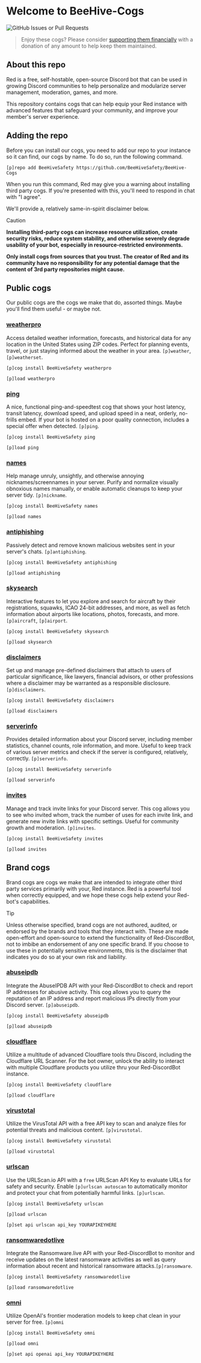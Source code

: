 # Welcome to BeeHive-Cogs
![GitHub Issues or Pull Requests](https://img.shields.io/github/issues/BeeHiveSafety/BeeHive-Cogs)

> Enjoy these cogs? Please consider [supporting them financially](https://donate.stripe.com/eVag0y2kI9BI36McNa) with a donation of any amount to help keep them maintained.

## About this repo
Red is a free, self-hostable, open-source Discord bot that can be used in growing Discord communities to help personalize and modularize server management, moderation, games, and more. 

This repository contains cogs that can help equip your Red instance with advanced features that safeguard your community, and improve your member's server experience.

## Adding the repo
Before you can install our cogs, you need to add our repo to your instance so it can find, our cogs by name. To do so, run the following command.

```
[p]repo add BeeHiveSafety https://github.com/BeeHiveSafety/BeeHive-Cogs
```

When you run this command, Red may give you a warning about installing third party cogs. If you're presented with this, you'll need to respond in chat with "I agree". 

We'll provide a, relatively same-in-spirit disclaimer below.

>[!CAUTION]
>**Installing third-party cogs can increase resource utilization, create security risks, reduce system stability, and otherwise severely degrade usability of your bot, especially in resource-restricted environments.** 
>
>**Only install cogs from sources that you trust. The creator of Red and its community have no responsibility for any potential damage that the content of 3rd party repositories might cause.** 


## Public cogs
Our public cogs are the cogs we make that do, assorted things. Maybe you'll find them useful - or maybe not. 

### [weatherpro](https://github.com/BeeHiveSafety/BeeHive-Cogs/tree/main/weatherpro)

Access detailed weather information, forecasts, and historical data for any location in the United States using ZIP codes. Perfect for planning events, travel, or just staying informed about the weather in your area. `[p]weather`, `[p]weatherset`.


```
[p]cog install BeeHiveSafety weatherpro
```
```
[p]load weatherpro
```


### [ping](https://github.com/BeeHiveSafety/BeeHive-Cogs/tree/main/ping)

A nice, functional ping-and-speedtest cog that shows your host latency, transit latency, download speed, and upload speed in a neat, orderly, no-frills embed. If your bot is hosted on a poor quality connection, includes a special offer when detected. `[p]ping`.

```
[p]cog install BeeHiveSafety ping
```
```
[p]load ping
```

### [names](https://github.com/BeeHiveSafety/BeeHive-Cogs/tree/main/names)

Help manage unruly, unsightly, and otherwise annoying nicknames/screennames in your server. Purify and normalize visually obnoxious names manually, or enable automatic cleanups to keep your server tidy. `[p]nickname`.

```
[p]cog install BeeHiveSafety names
```
```
[p]load names
```

### [antiphishing](https://github.com/BeeHiveSafety/BeeHive-Cogs/tree/main/antiphishing)

Passively detect and remove known malicious websites sent in your server's chats. `[p]antiphishing`.

```
[p]cog install BeeHiveSafety antiphishing
```
```
[p]load antiphishing
```

### [skysearch](https://github.com/BeeHiveSafety/BeeHive-Cogs/tree/main/skysearch)

Interactive features to let you explore and search for aircraft by their registrations, squawks, ICAO 24-bit addresses, and more, as well as fetch information about airports like locations, photos, forecasts, and more. `[p]aircraft`, `[p]airport`.

```
[p]cog install BeeHiveSafety skysearch
```
```
[p]load skysearch
```

### [disclaimers](https://github.com/BeeHiveSafety/BeeHive-Cogs/tree/main/disclaimers)

Set up and manage pre-defined disclaimers that attach to users of particular significance, like lawyers, financial advisors, or other professions where a disclaimer may be warranted as a responsible disclosure. `[p]disclaimers`.

```
[p]cog install BeeHiveSafety disclaimers
```
```
[p]load disclaimers
```

### [serverinfo](https://github.com/BeeHiveSafety/BeeHive-Cogs/tree/main/serverinfo)

Provides detailed information about your Discord server, including member statistics, channel counts, role information, and more. Useful to keep track of various server metrics and check if the server is configured, relatively, correctly. `[p]serverinfo`.

```
[p]cog install BeeHiveSafety serverinfo
```
```
[p]load serverinfo
```

### [invites](https://github.com/BeeHiveSafety/BeeHive-Cogs/tree/main/invites)

Manage and track invite links for your Discord server. This cog allows you to see who invited whom, track the number of uses for each invite link, and generate new invite links with specific settings. Useful for community growth and moderation. `[p]invites`.

```
[p]cog install BeeHiveSafety invites
```
```
[p]load invites
```

## Brand cogs
Brand cogs are cogs we make that are intended to integrate other third party services primarily with your, Red instance. Red is a powerful tool when correctly equipped, and we hope these cogs help extend your Red-bot's capabilities.

>[!TIP]
>Unless otherwise specified, brand cogs are not authored, audited, or endorsed by the brands and tools that they interact with.
>These are made open-effort and open-source to extend the functionality of Red-DiscordBot, not to imbibe an endorsement of any one specific brand.
>If you choose to use these in potentially sensitive environments, this is the disclaimer that indicates you do so at your own risk and liability.

### [abuseipdb](https://github.com/BeeHiveSafety/BeeHive-Cogs/tree/main/abuseipdb)

Integrate the AbuseIPDB API with your Red-DiscordBot to check and report IP addresses for abusive activity. This cog allows you to query the reputation of an IP address and report malicious IPs directly from your Discord server. `[p]abuseipdb`.

```
[p]cog install BeeHiveSafety abuseipdb
```
```
[p]load abuseipdb
```

### [cloudflare](https://github.com/BeeHiveSafety/BeeHive-Cogs/tree/main/cloudflare)

Utilize a multitude of advanced Cloudflare tools thru Discord, including the Cloudflare URL Scanner. For the bot owner, unlock the ability to interact with multiple Cloudflare products you utilize thru your Red-DiscordBot instance.

```
[p]cog install BeeHiveSafety cloudflare
```
```
[p]load cloudflare
```

### [virustotal](https://github.com/BeeHiveSafety/BeeHive-Cogs/tree/main/virustotal)

Utilize the VirusTotal API with a free API key to scan and analyze files for potential threats and malicious content. `[p]virustotal`.

```
[p]cog install BeeHiveSafety virustotal
```
```
[p]load virustotal
```

### [urlscan](https://github.com/BeeHiveSafety/BeeHive-Cogs/tree/main/urlscan)

Use the URLScan.io API with a `free` URLScan API Key to evaluate URLs for safety and security. Enable `[p]urlscan autoscan` to automatically monitor and protect your chat from potentially harmful links. `[p]urlscan`.

```
[p]cog install BeeHiveSafety urlscan
```
```
[p]load urlscan
```
```
[p]set api urlscan api_key YOURAPIKEYHERE
```

### [ransomwaredotlive](https://github.com/BeeHiveSafety/BeeHive-Cogs/tree/main/ransomwaredotlive)

Integrate the Ransomware.live API with your Red-DiscordBot to monitor and receive updates on the latest ransomware activities as well as query information about recent and historical ransomware attacks.`[p]ransomware`.

```
[p]cog install BeeHiveSafety ransomwaredotlive
```
```
[p]load ransomwaredotlive
```

### [omni](https://github.com/BeeHiveSafety/BeeHive-Cogs/tree/main/omni)

Utilize OpenAI's frontier moderation models to keep chat clean in your server for free. `[p]omni`

```
[p]cog install BeeHiveSafety omni
```
```
[p]load omni
```
```
[p]set api openai api_key YOURAPIKEYHERE
```








